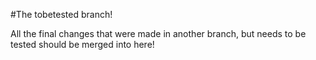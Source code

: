 #The tobetested branch!

All the final changes that were made in another branch, but needs to be tested should be merged into here!